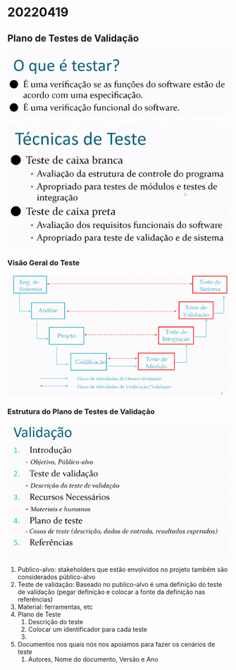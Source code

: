 # 20220419

## Plano de Testes de Validação

![Untitled](./resources/Untitled.png)

![Untitled](./resources/Untitled%201.png)

### Visão Geral do Teste

![Untitled](./resources/Untitled%202.png)

### Estrutura do Plano de Testes de Validação

![Untitled](./resources/Untitled%203.png)

1. Publico-alvo: stakeholders que estão envolvidos no projeto também são considerados público-alvo
2. Teste de validação: Baseado no publico-alvo é uma definição do teste de validação (pegar definição e colocar a fonte da definição nas referências)
3. Material: ferramentas, etc
4. Plano de Teste
    1. Descrição do teste
    2. Colocar um identificador para cada teste
    3. 
5. Documentos nos quais nós nos apoiamos para fazer os cenários de teste
    1. Autores, Nome do documento, Versão e Ano
